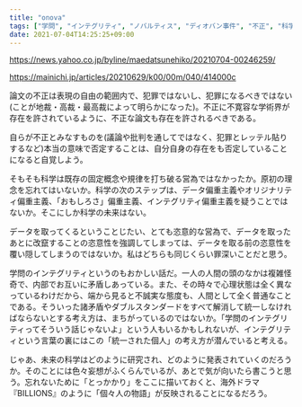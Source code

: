 ```yaml
---
title: "onova"
tags: ["学問", "インテグリティ", "ノバルティス", "ディオバン事件", "不正", "科学とは何か", "データ"]
date: 2021-07-04T14:25:25+09:00
---
```


https://news.yahoo.co.jp/byline/maedatsunehiko/20210704-00246259/

https://mainichi.jp/articles/20210629/k00/00m/040/414000c

論文の不正は表現の自由の範囲内で、犯罪ではないし、犯罪になるべきではない(ことが地裁・高裁・最高裁によって明らかになった)。不正に不寛容な学術界が存在を許されているように、不正な論文も存在を許されるべきである。

自らが不正とみなすものを(議論や批判を通してではなく、犯罪とレッテル貼りするなど)本当の意味で否定することは、自分自身の存在をも否定していることになると自覚しよう。

そもそも科学は既存の固定概念や規律を打ち破る営為ではなかったか。原初の理念を忘れてはいないか。科学の次のステップは、データ偏重主義やオリジナリティ偏重主義、「おもしろさ」偏重主義、インテグリティ偏重主義を疑うことではないか。そこにしか科学の未来はない。

データを取ってくるということじたい、とても恣意的な営為で、データを取ったあとに改竄することの恣意性を強調してしまっては、データを取る前の恣意性を覆い隠してしまうのではないか。私はどちらも同じくらい罪深いことだと思う。

学問のインテグリティというのもおかしい話だ。一人の人間の頭のなかは複雑怪奇で、内部でお互いに矛盾しあっている。また、その時々で心理状態は全く異なっているわけだから、端から見ると不誠実な態度も、人間として全く普通なことである。そういった諸矛盾やダブルスタンダードをすべて解消して統一しなければならないとする考え方は、まちがっているのではないか。「学問のインテグリティってそういう話じゃないよ」という人もいるかもしれないが、インテグリティという言葉の裏にはこの「統一された個人」の考え方が潜んでいると考える。

じゃあ、未来の科学はどのように研究され、どのように発表されていくのだろうか。そのことには色々妄想がふくらんでいるが、あとで気が向いたら書こうと思う。忘れないために「とっかかり」をここに描いておくと、海外ドラマ『BILLIONS』のように「個々人の物語」が反映されることになるだろう。
